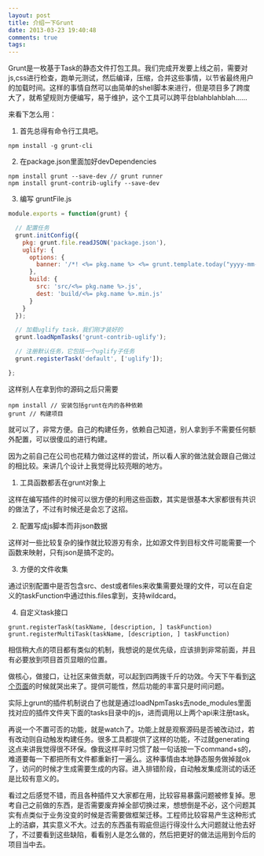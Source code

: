 ```yaml
---
layout: post
title: 介绍一下Grunt
date: 2013-03-23 19:40:48
comments: true
tags:
---
```


Grunt是一枚基于Task的静态文件打包工具。我们完成开发要上线之前，需要对js,css进行检查，跑单元测试，然后编译，压缩，合并这些事情，以节省最终用户的加载时间。这样的事情自然可以由简单的shell脚本来进行，但是项目多了跨度大了，就希望规则方便编写，易于维护，这个工具可以跨平台blahblahblah……

来看下怎么用：

1. 首先总得有命令行工具吧。

```
npm install -g grunt-cli
```

2. 在package.json里面加好devDependencies

```
npm install grunt --save-dev // grunt runner
npm install grunt-contrib-uglify --save-dev
```

3. 编写 gruntFile.js

``` javascript
module.exports = function(grunt) {

  // 配置任务
  grunt.initConfig({
    pkg: grunt.file.readJSON('package.json'),
    uglify: {
      options: {
        banner: '/*! <%= pkg.name %> <%= grunt.template.today("yyyy-mm-dd") %> */\n' // 支持写模板
      },
      build: {
        src: 'src/<%= pkg.name %>.js',
        dest: 'build/<%= pkg.name %>.min.js'
      }
    }
  });

  // 加载uglify task，我们刚才装好的
  grunt.loadNpmTasks('grunt-contrib-uglify');

  // 注册默认任务，它包括一个uglify子任务
  grunt.registerTask('default', ['uglify']);

};
```

这样别人在拿到你的源码之后只需要

```
npm install // 安装包括grunt在内的各种依赖
grunt // 构建项目
```

就可以了，非常方便。自己的构建任务，依赖自己知道，别人拿到手不需要任何额外配置，可以很傻瓜的进行构建。

因为之前自己在公司也花精力做过这样的尝试，所以看人家的做法就会跟自己做过的相比较。来讲几个设计上我觉得比较亮眼的地方。

1. 工具函数都丢在grunt对象上

这样在编写插件的时候可以很方便的利用这些函数，其实是很基本大家都很有共识的做法了，不过有时候还是会忘了这招。

2. 配置写成js脚本而非json数据

这样对一些比较复杂的操作就比较游刃有余，比如源文件到目标文件可能需要一个函数来映射，只有json是搞不定的。

3. 方便的文件收集

通过识别配置中是否包含src、dest或者files来收集需要处理的文件，可以在自定义的taskFunction中通过this.files拿到，支持wildcard。

4. 自定义task接口

```
grunt.registerTask(taskName, [description, ] taskFunction)
grunt.registerMultiTask(taskName, [description, ] taskFunction)
```

相信稍大点的项目都有类似的机制，我想说的是优先级，应该排到非常前面，并且有必要放到项目首页显眼的位置。

做核心，做接口，让社区来做贡献，可以起到四两拨千斤的功效。今天下午看到[这个页面](http://gruntjs.com/plugins)的时候就哭出来了。提供可能性，然后功能的丰富只是时间问题。

实际上grunt的插件机制说白了也就是通过loadNpmTasks去node_modules里面找对应的插件文件夹下面的tasks目录中的js，进而调用以上两个api来注册task。

再说一个不置可否的功能，就是watch了。功能上就是观察源码是否被改动过，若有改动则自动触发构建任务。很多工具都提供了这样的功能，不过就generating这点来讲我觉得很不环保。像我这样平时习惯了敲一句话按一下command+s的，难道要每一下都把所有文件都重新打一遍么。这种事情由本地静态服务做掉就ok了，访问的时候才生成需要生成的内容。进入排错阶段，自动触发集成测试的话还是比较有意义的。

看过之后感觉不错，而且各种插件又大家都在用，比较容易暴露问题被修复掉。思考自己之前做的东西，是否需要废弃掉全部切换过来，想想倒是不必，这个问题其实有点类似于业务没变的时候是否需要做框架迁移。工程师比较容易产生这种形式上的洁癖，其实意义不大。过去的东西虽有瑕疵但运行得没什么大问题就让他去好了，不过要看到这些缺陷，看看别人是怎么做的，然后把更好的做法运用到今后的项目当中去。

